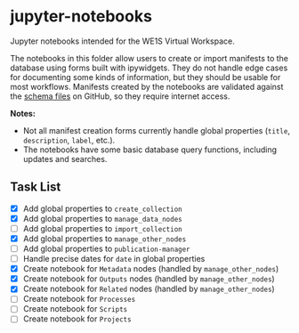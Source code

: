 # jupyter-notebooks
Jupyter notebooks intended for the WE1S Virtual Workspace.

The notebooks in this folder allow users to create or import manifests to the database using forms built with ipywidgets. They do not handle edge cases for documenting some kinds of information, but they should be usable for most workflows. Manifests created by the notebooks are validated against the [schema files](https://github.com/whatevery1says/manifest/tree/master/schema) on GitHub, so they require internet access.

**Notes:**

- Not all manifest creation forms currently handle global properties (`title`, `description`, `label`, etc.).
- The notebooks have some basic database query functions, including updates and searches.

## Task List

- [x] Add global properties to `create_collection`
- [x] Add global properties to `manage_data_nodes`
- [ ] Add global properties to `import_collection`
- [x] Add global properties to `manage_other_nodes`
- [ ] Add global properties to `publication-manager`
- [ ] Handle precise dates for `date` in global properties
- [x] Create notebook for `Metadata` nodes (handled by `manage_other_nodes`)
- [x] Create notebook for `Outputs` nodes (handled by `manage_other_nodes`)
- [x] Create notebook for `Related` nodes (handled by `manage_other_nodes`)
- [ ] Create notebook for `Processes`
- [ ] Create notebook for `Scripts`
- [ ] Create notebook for `Projects`
